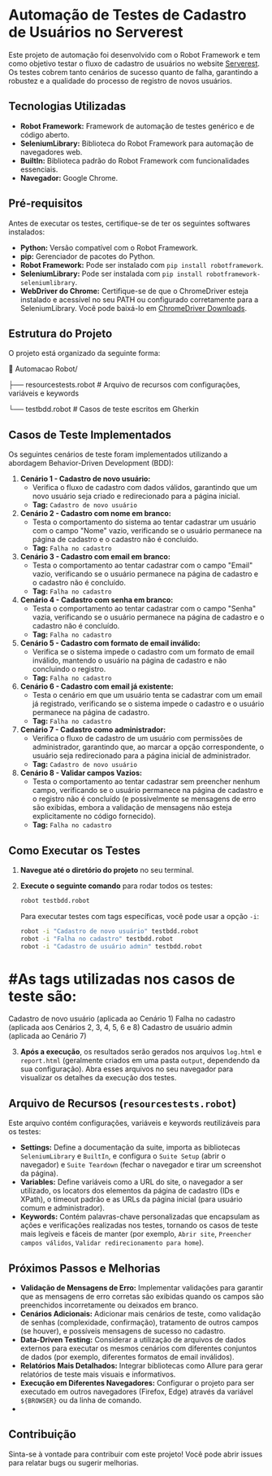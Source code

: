 # Automação de Testes de Cadastro de Usuários no Serverest

Este projeto de automação foi desenvolvido com o Robot Framework e tem como objetivo testar o fluxo de cadastro de usuários no website [Serverest](https://front.serverest.dev/cadastrarusuarios). Os testes cobrem tanto cenários de sucesso quanto de falha, garantindo a robustez e a qualidade do processo de registro de novos usuários.

## Tecnologias Utilizadas

* **Robot Framework:** Framework de automação de testes genérico e de código aberto.
* **SeleniumLibrary:** Biblioteca do Robot Framework para automação de navegadores web.
* **BuiltIn:** Biblioteca padrão do Robot Framework com funcionalidades essenciais.
* **Navegador:** Google Chrome.

## Pré-requisitos

Antes de executar os testes, certifique-se de ter os seguintes softwares instalados:

* **Python:** Versão compatível com o Robot Framework.
* **pip:** Gerenciador de pacotes do Python.
* **Robot Framework:** Pode ser instalado com `pip install robotframework`.
* **SeleniumLibrary:** Pode ser instalada com `pip install robotframework-seleniumlibrary`.
* **WebDriver do Chrome:** Certifique-se de que o ChromeDriver esteja instalado e acessível no seu PATH ou configurado corretamente para a SeleniumLibrary. Você pode baixá-lo em [ChromeDriver Downloads](https://chromedriver.chromium.org/downloads).

## Estrutura do Projeto

O projeto está organizado da seguinte forma:


📁 Automacao Robot/

├── resourcestests.robot   # Arquivo de recursos com configurações, variáveis e keywords


└── testbdd.robot          # Casos de teste escritos em Gherkin




## Casos de Teste Implementados

Os seguintes cenários de teste foram implementados utilizando a abordagem Behavior-Driven Development (BDD):

1.  **Cenário 1 - Cadastro de novo usuário:**
    * Verifica o fluxo de cadastro com dados válidos, garantindo que um novo usuário seja criado e redirecionado para a página inicial.
    * **Tag:** `Cadastro de novo usuário`
2.  **Cenário 2 - Cadastro com nome em branco:**
    * Testa o comportamento do sistema ao tentar cadastrar um usuário com o campo "Nome" vazio, verificando se o usuário permanece na página de cadastro e o cadastro não é concluído.
    * **Tag:** `Falha no cadastro`
3.  **Cenário 3 - Cadastro com email em branco:**
    * Testa o comportamento ao tentar cadastrar com o campo "Email" vazio, verificando se o usuário permanece na página de cadastro e o cadastro não é concluído.
    * **Tag:** `Falha no cadastro`
4.  **Cenário 4 - Cadastro com senha em branco:**
    * Testa o comportamento ao tentar cadastrar com o campo "Senha" vazia, verificando se o usuário permanece na página de cadastro e o cadastro não é concluído.
    * **Tag:** `Falha no cadastro`
5.  **Cenário 5 - Cadastro com formato de email inválido:**
    * Verifica se o sistema impede o cadastro com um formato de email inválido, mantendo o usuário na página de cadastro e não concluindo o registro.
    * **Tag:** `Falha no cadastro`
6.  **Cenário 6 - Cadastro com email já existente:**
    * Testa o cenário em que um usuário tenta se cadastrar com um email já registrado, verificando se o sistema impede o cadastro e o usuário permanece na página de cadastro.
    * **Tag:** `Falha no cadastro`
7.  **Cenário 7 - Cadastro como administrador:**
    * Verifica o fluxo de cadastro de um usuário com permissões de administrador, garantindo que, ao marcar a opção correspondente, o usuário seja redirecionado para a página inicial de administrador.
    * **Tag:** `Cadastro de novo usuário`
9.  **Cenário 8 - Validar campos Vazios:**
    * Testa o comportamento ao tentar cadastrar sem preencher nenhum campo, verificando se o usuário permanece na página de cadastro e o registro não é concluído (e possivelmente se mensagens de erro são exibidas, embora a validação de mensagens não esteja explicitamente no código fornecido).
    * **Tag:** `Falha no cadastro`

## Como Executar os Testes

1.  **Navegue até o diretório do projeto** no seu terminal.
2.  **Execute o seguinte comando** para rodar todos os testes:

    ```bash
    robot testbdd.robot
    ```

    Para executar testes com tags específicas, você pode usar a opção `-i`:

    ```bash
    robot -i "Cadastro de novo usuário" testbdd.robot
    robot -i "Falha no cadastro" testbdd.robot
    robot -i "Cadastro de usuário admin" testbdd.robot
    
    ```

   # #As tags utilizadas nos casos de teste são:

Cadastro de novo usuário (aplicada ao Cenário 1)
Falha no cadastro (aplicada aos Cenários 2, 3, 4, 5, 6 e 8)
Cadastro de usuário admin (aplicada ao Cenário 7)

3.  **Após a execução**, os resultados serão gerados nos arquivos `log.html` e `report.html` (geralmente criados em uma pasta `output`, dependendo da sua configuração). Abra esses arquivos no seu navegador para visualizar os detalhes da execução dos testes.

## Arquivo de Recursos (`resourcestests.robot`)

Este arquivo contém configurações, variáveis e keywords reutilizáveis para os testes:

* **Settings:** Define a documentação da suite, importa as bibliotecas `SeleniumLibrary` e `BuiltIn`, e configura o `Suite Setup` (abrir o navegador) e `Suite Teardown` (fechar o navegador e tirar um screenshot da página).
* **Variables:** Define variáveis como a URL do site, o navegador a ser utilizado, os locators dos elementos da página de cadastro (IDs e XPath), o timeout padrão e as URLs da página inicial (para usuário comum e administrador).
* **Keywords:** Contém palavras-chave personalizadas que encapsulam as ações e verificações realizadas nos testes, tornando os casos de teste mais legíveis e fáceis de manter (por exemplo, `Abrir site`, `Preencher campos válidos`, `Validar redirecionamento para home`).

## Próximos Passos e Melhorias

* **Validação de Mensagens de Erro:** Implementar validações para garantir que as mensagens de erro corretas são exibidas quando os campos são preenchidos incorretamente ou deixados em branco.
* **Cenários Adicionais:** Adicionar mais cenários de teste, como validação de senhas (complexidade, confirmação), tratamento de outros campos (se houver), e possíveis mensagens de sucesso no cadastro.
* **Data-Driven Testing:** Considerar a utilização de arquivos de dados externos para executar os mesmos cenários com diferentes conjuntos de dados (por exemplo, diferentes formatos de email inválidos).
* **Relatórios Mais Detalhados:** Integrar bibliotecas como Allure para gerar relatórios de teste mais visuais e informativos.
* **Execução em Diferentes Navegadores:** Configurar o projeto para ser executado em outros navegadores (Firefox, Edge) através da variável `${BROWSER}` ou da linha de comando.
* 

## Contribuição

Sinta-se à vontade para contribuir com este projeto! Você pode abrir issues para relatar bugs ou sugerir melhorias.

